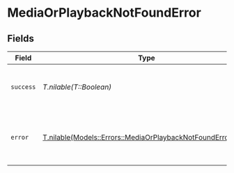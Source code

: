 # MediaOrPlaybackNotFoundError


## Fields

| Field                                                                                                                    | Type                                                                                                                     | Required                                                                                                                 | Description                                                                                                              |
| ------------------------------------------------------------------------------------------------------------------------ | ------------------------------------------------------------------------------------------------------------------------ | ------------------------------------------------------------------------------------------------------------------------ | ------------------------------------------------------------------------------------------------------------------------ |
| `success`                                                                                                                | *T.nilable(T::Boolean)*                                                                                                  | :heavy_minus_sign:                                                                                                       | Demonstrates whether the request is successful or not.                                                                   |
| `error`                                                                                                                  | [T.nilable(Models::Errors::MediaOrPlaybackNotFoundErrorError)](../../models/errors/mediaorplaybacknotfounderrorerror.md) | :heavy_minus_sign:                                                                                                       | Displays details about the reasons behind the request's failure.                                                         |
